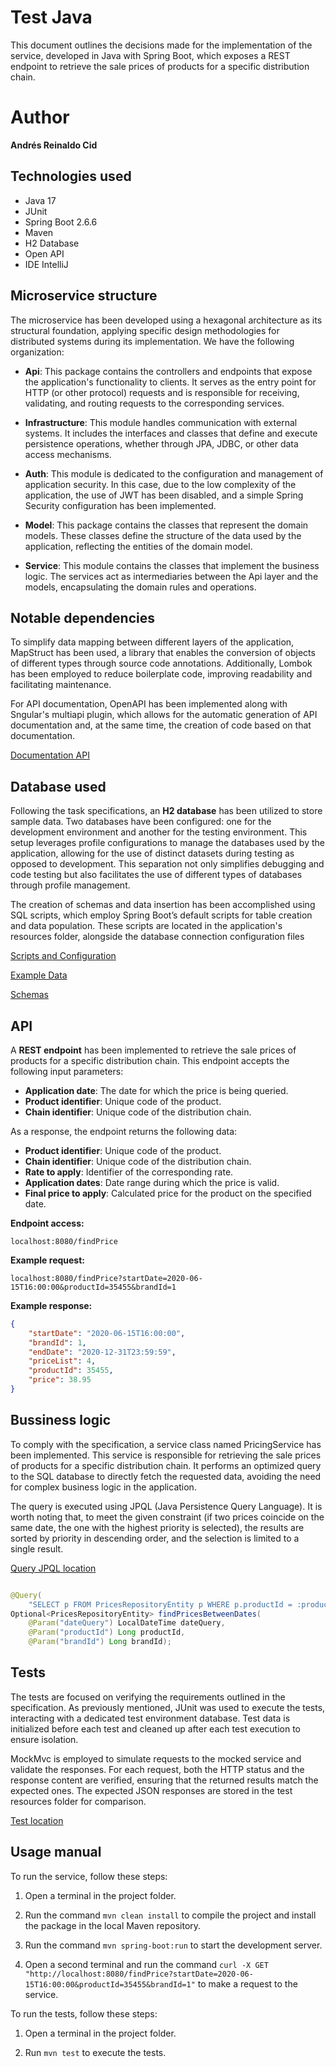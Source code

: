 # Test Java

This document outlines the decisions made for the implementation of the service, developed in Java with Spring Boot, which exposes a REST
endpoint to retrieve the sale prices of products for a specific distribution chain.

# Author

**Andrés Reinaldo Cid**

## Technologies used

- Java 17
- JUnit
- Spring Boot 2.6.6
- Maven
- H2 Database
- Open API
- IDE IntelliJ

## Microservice structure

The microservice has been developed using a hexagonal architecture as its structural foundation, applying specific design methodologies for
distributed systems during its implementation. We have the following organization:

- **Api**: This package contains the controllers and endpoints that expose the application's functionality to clients. It serves as the
  entry point for HTTP (or other protocol) requests and is responsible for receiving, validating, and routing requests to the corresponding
  services.

- **Infrastructure**: This module handles communication with external systems. It includes the interfaces and classes that define and
  execute persistence operations, whether through JPA, JDBC, or other data access mechanisms.

- **Auth**: This module is dedicated to the configuration and management of application security. In this case, due to the low complexity of
  the application, the use of JWT has been disabled, and a simple Spring Security configuration has been implemented.

- **Model**: This package contains the classes that represent the domain models. These classes define the structure of the data used by the
  application, reflecting the entities of the domain model.

- **Service**: This module contains the classes that implement the business logic. The services act as intermediaries between the Api layer
  and the models, encapsulating the domain rules and operations.

## Notable dependencies

To simplify data mapping between different layers of the application, MapStruct has been used, a library that enables the conversion of
objects of different types through source code annotations. Additionally, Lombok has been employed to reduce boilerplate code, improving
readability and facilitating maintenance.

For API documentation, OpenAPI has been implemented along with Sngular's multiapi plugin, which allows for the automatic generation of API
documentation and, at the same time, the creation of code based on that documentation.

[Documentation API](/schemas_apis/prueba_tecnica_api.yml)

## Database used

Following the task specifications, an **H2 database** has been utilized to store sample data. Two databases have been configured: one for
the development environment and another for the testing environment. This setup leverages profile configurations to manage the databases
used by the application, allowing for the use of distinct datasets during testing as opposed to development. This separation not only
simplifies debugging and code testing but also facilitates the use of different types of databases through profile management.

The creation of schemas and data insertion has been accomplished using SQL scripts, which employ Spring Boot’s default scripts for table
creation and data population. These scripts are located in the application's resources folder, alongside the database connection
configuration files

[Scripts and Configuration](/src/main/resources)

[Example Data](/src/main/resources/data.sql)

[Schemas](/src/main/resources/schema.sql)

## API

A **REST endpoint** has been implemented to retrieve the sale prices of products for a specific distribution chain. This endpoint accepts
the following input parameters:

- **Application date**: The date for which the price is being queried.
- **Product identifier**: Unique code of the product.
- **Chain identifier**: Unique code of the distribution chain.

As a response, the endpoint returns the following data:

- **Product identifier**: Unique code of the product.
- **Chain identifier**: Unique code of the distribution chain.
- **Rate to apply**: Identifier of the corresponding rate.
- **Application dates**: Date range during which the price is valid.
- **Final price to apply**: Calculated price for the product on the specified date.

**Endpoint access:**

`localhost:8080/findPrice`

**Example request:**

`localhost:8080/findPrice?startDate=2020-06-15T16:00:00&productId=35455&brandId=1`

**Example response:**

``` json
{
    "startDate": "2020-06-15T16:00:00",
    "brandId": 1,
    "endDate": "2020-12-31T23:59:59",
    "priceList": 4,
    "productId": 35455,
    "price": 38.95
}
```

## Bussiness logic

To comply with the specification, a service class named PricingService has been implemented. This service is responsible for retrieving the
sale prices of products for a specific distribution chain. It performs an optimized query to the SQL database to directly fetch the
requested data, avoiding the need for complex business logic in the application.

The query is executed using JPQL (Java Persistence Query Language). It is worth noting that, to meet the given constraint (if two prices
coincide on the same date, the one with the highest priority is selected), the results are sorted by priority in descending order, and the
selection is limited to a single result.

[Query JPQL location](/src/main/java/com/example/prueba/tecnica/pruebaTecnica/infrastructure/repositories/PricesRepository.java)

```Java

@Query(
    "SELECT p FROM PricesRepositoryEntity p WHERE p.productId = :productId AND p.brandId = :brandId AND :dateQuery BETWEEN p.startDate AND p.endDate ORDER BY p.priority DESC LIMIT 1")
Optional<PricesRepositoryEntity> findPricesBetweenDates(
    @Param("dateQuery") LocalDateTime dateQuery,
    @Param("productId") Long productId,
    @Param("brandId") Long brandId);

```

## Tests

The tests are focused on verifying the requirements outlined in the specification. As previously mentioned, JUnit was used to execute the
tests, interacting with a dedicated test environment database. Test data is initialized before each test and cleaned up after each test
execution to ensure isolation.

MockMvc is employed to simulate requests to the mocked service and validate the responses. For each request, both the HTTP status and the
response content are verified, ensuring that the returned results match the expected ones. The expected JSON responses are stored in the
test resources folder for comparison.

[Test location](/src/test/java/com/example/prueba/tecnica/pruebaTecnica/PruebaTecnicaApplicationTests.java)

## Usage manual

To run the service, follow these steps:

1. Open a terminal in the project folder.

2. Run the command `mvn clean install` to compile the project and install the package in the local Maven repository.

3. Run the command ``mvn spring-boot:run`` to start the development server.

4. Open a second terminal and run the command
   ``curl -X GET "http://localhost:8080/findPrice?startDate=2020-06-15T16:00:00&productId=35455&brandId=1"`` to make a request to the
   service.

To run the tests, follow these steps:

1. Open a terminal in the project folder.

2. Run ``mvn test`` to execute the tests.
